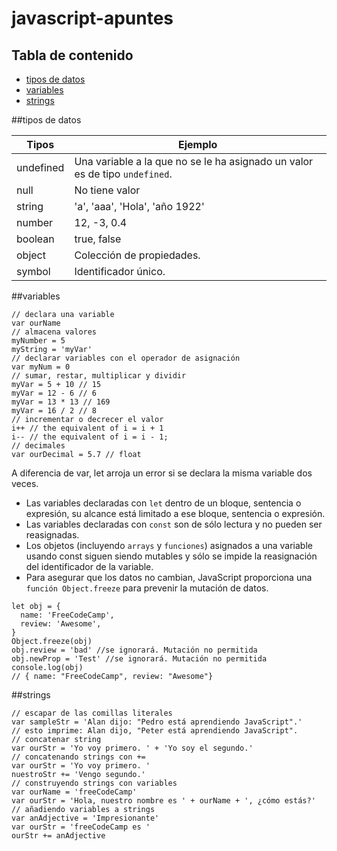 # javascript-apuntes

## Tabla de contenido

- [tipos de datos](#tipos-de-datos)
- [variables](#variables)
- [strings](#strings)


##tipos de datos

| Tipos | Ejemplo |
| ----- | ---- |
| undefined | Una variable a la que no se le ha asignado un valor es de tipo `undefined`. |
| null | No tiene valor |
| string | 'a', 'aaa', 'Hola', 'año 1922' |
| number | 12, -3, 0.4 |
| boolean | true, false |
| object | Colección de propiedades. |
| symbol | Identificador único. |

##variables


```
// declara una variable
var ourName
// almacena valores
myNumber = 5
myString = 'myVar'
// declarar variables con el operador de asignación
var myNum = 0
// sumar, restar, multiplicar y dividir
myVar = 5 + 10 // 15
myVar = 12 - 6 // 6
myVar = 13 * 13 // 169
myVar = 16 / 2 // 8
// incrementar o decrecer el valor
i++ // the equivalent of i = i + 1
i-- // the equivalent of i = i - 1;
// decimales
var ourDecimal = 5.7 // float
```
A diferencia de var, let arroja un error si se declara la misma variable dos veces.

- Las variables declaradas con `let` dentro de un bloque, sentencia o expresión, su alcance está limitado a ese bloque, sentencia o expresión.
- Las variables declaradas con `const` son de sólo lectura y no pueden ser reasignadas.
- Los objetos (incluyendo `arrays` y `funciones`) asignados a una variable usando const siguen siendo mutables y sólo se impide la reasignación del identificador de la variable.
- Para asegurar que los datos no cambian, JavaScript proporciona una `función Object.freeze` para prevenir la mutación de datos.

```
let obj = {
  name: 'FreeCodeCamp',
  review: 'Awesome',
}
Object.freeze(obj)
obj.review = 'bad' //se ignorará. Mutación no permitida
obj.newProp = 'Test' //se ignorará. Mutación no permitida
console.log(obj)
// { name: "FreeCodeCamp", review: "Awesome"}
```

##strings

```
// escapar de las comillas literales
var sampleStr = 'Alan dijo: "Pedro está aprendiendo JavaScript".'
// esto imprime: Alan dijo, "Peter está aprendiendo JavaScript".
// concatenar string
var ourStr = 'Yo voy primero. ' + 'Yo soy el segundo.'
// concatenando strings con +=
var ourStr = 'Yo voy primero. '
nuestroStr += 'Vengo segundo.'
// construyendo strings con variables
var ourName = 'freeCodeCamp'
var ourStr = 'Hola, nuestro nombre es ' + ourName + ', ¿cómo estás?'
// añadiendo variables a strings
var anAdjective = 'Impresionante'
var ourStr = 'freeCodeCamp es '
ourStr += anAdjective
```
